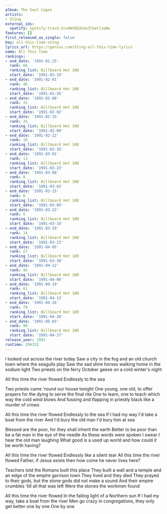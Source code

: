 ```yaml
---
album: The Soul Cages
artists:
- Sting
external_ids:
  spotify: spotify:track:2cu8WtQZdxGe3lbetlzeNe
features: []
first_released_as_single: false
key: all-this-time-sting
lyrics_url: https://genius.com/Sting-all-this-time-lyrics
name: All This Time
rankings:
- end_date: '1991-01-25'
  rank: 66
  ranking_list: Billboard Hot 100
  start_date: '1991-01-19'
- end_date: '1991-02-01'
  rank: 46
  ranking_list: Billboard Hot 100
  start_date: '1991-01-26'
- end_date: '1991-02-08'
  rank: 31
  ranking_list: Billboard Hot 100
  start_date: '1991-02-02'
- end_date: '1991-02-15'
  rank: 25
  ranking_list: Billboard Hot 100
  start_date: '1991-02-09'
- end_date: '1991-02-22'
  rank: 18
  ranking_list: Billboard Hot 100
  start_date: '1991-02-16'
- end_date: '1991-03-01'
  rank: 13
  ranking_list: Billboard Hot 100
  start_date: '1991-02-23'
- end_date: '1991-03-08'
  rank: 8
  ranking_list: Billboard Hot 100
  start_date: '1991-03-02'
- end_date: '1991-03-15'
  rank: 6
  ranking_list: Billboard Hot 100
  start_date: '1991-03-09'
- end_date: '1991-03-22'
  rank: 5
  ranking_list: Billboard Hot 100
  start_date: '1991-03-16'
- end_date: '1991-03-29'
  rank: 14
  ranking_list: Billboard Hot 100
  start_date: '1991-03-23'
- end_date: '1991-04-05'
  rank: 27
  ranking_list: Billboard Hot 100
  start_date: '1991-03-30'
- end_date: '1991-04-12'
  rank: 45
  ranking_list: Billboard Hot 100
  start_date: '1991-04-06'
- end_date: '1991-04-19'
  rank: 61
  ranking_list: Billboard Hot 100
  start_date: '1991-04-13'
- end_date: '1991-04-26'
  rank: 79
  ranking_list: Billboard Hot 100
  start_date: '1991-04-20'
- end_date: '1991-05-03'
  rank: 99
  ranking_list: Billboard Hot 100
  start_date: '1991-04-27'
release_year: 1991
runtime: 294333
---
```

I looked out across the river today
Saw a city in the fog and an old church town where the seagulls play
Saw the sad shire horses walking home in the sodium light
Two priests on the ferry
October geese on a cold winter's night


All this time the river flowed
Endlessly to the sea


Two priests came 'round our house tonight
One young, one old, to offer prayers for the dying to serve the final rite
One to learn, one to teach which way the cold wind blows
And fussing and flapping in priestly black like a murder of crows


All this time the river flowed
Endlessly to the sea
If I had my way
I'd take a boat from the river
And I'd bury the old man
I'd bury him at sea


Blessed are the poor, for they shall inherit the earth
Better to be poor than be a fat man in the eye of the needle
As these words were spoken I swear I hear the old man laughing
What good is a used up world and how could it be worth having?

All this time the river flowed
Endlessly like a silent tear
All this time the river flowed
Father, if Jesus exists then how come he never lives here?


Teachers told the Romans built this place
They built a wall and a temple and an edge of the empire garrison town
They lived and they died
They prayed to their gods, but the stone gods did not make a sound
And their empire crumbles 'till all that was left
Were the stones the workmen found


All this time the river flowed
In the falling light of a Northern sun
If I had my way, take a boat from the river
Men go crazy in congregations, they only get better one by one
One by one
